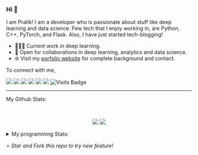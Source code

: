 
### Hi 👋 
I am Pratik! I am a developer who is passionate about stuff like deep learning and data science. Few tech that I enjoy working in, are Python, C++, PyTorch, and  Flask. Also, I have just started tech-blogging! 

- 👨🏽‍💻 Current work in deep learning.
- 🤝 Open for collaborations in deep learning, analytics and data science.
- 🌐 Visit my [porfolio website](https://pr2tik1.github.io/) for complete background and contact.

To connect with me,

[<img src="https://img.shields.io/badge/twitter-%231DA1F2.svg?&style=for-the-badge&logo=twitter&logoColor=white" />](https://twitter.com/Pratikpkb) [<img src="https://img.shields.io/badge/medium-%2312100E.svg?&style=for-the-badge&logo=medium&logoColor=white" />](https://medium.com/@pratikbaitha04)  [<img src="https://img.shields.io/badge/linkedin-%230077B5.svg?&style=for-the-badge&logo=linkedin&logoColor=white" />](https://www.linkedin.com/in/pratik-kumar04/) [<img src = "https://img.shields.io/badge/instagram-%23E4405F.svg?&style=for-the-badge&logo=instagram&logoColor=white">](https://www.instagram.com/pratikkumar04/) [<img src = "https://img.shields.io/badge/facebook-%231877F2.svg?&style=for-the-badge&logo=facebook&logoColor=white">](https://www.facebook.com/pr2tik1) [<img src ="https://img.shields.io/badge/portfolio-web-%23.svg?&style=for-the-badge&logo=&logoColor=white%22">](https://pr2tik1.github.io/) ![Visits Badge](https://badges.pufler.dev/visits/pr2tik1/pr2tik1?style=for-the-badge ) 

---
My Github Stats: 

<br>

<p align = "center">
  <img src = "https://github-readme-stats.vercel.app/api?username=pr2tik1&show_icons=true&theme=radical&line_height=27">
  <img src = "https://github-readme-stats.vercel.app/api/top-langs/?username=pr2tik1&hide=css,html&theme=tokyonight">
</p>


<details>
<summary> My programming Stats: </summary>
  
<!--START_SECTION:waka-->
![Profile Views](http://img.shields.io/badge/Profile%20Views-1127-blue)

**🐱 My GitHub Data** 

> 🏆 499 Contributions in year 2020
 > 
> 📦 Used 0 Bytes in GitHub's Storage 
 > 
> 💼 Opted to Hire
 > 
> 📜 11 Public Repository 
 > 
> 🔑 None Owned Private Repository 

**I'm a night 🦉** 

```text
🌞 Morning    85 commits     █████░░░░░░░░░░░░░░░░░░░░   20.24% 
🌆 Daytime    119 commits    ███████░░░░░░░░░░░░░░░░░░   28.33% 
🌃 Evening    165 commits    █████████░░░░░░░░░░░░░░░░   39.29% 
🌙 Night      51 commits     ███░░░░░░░░░░░░░░░░░░░░░░   12.14%

```
📅 **I'm Most Productive on Saturdays** 

```text
Monday       41 commits     ██░░░░░░░░░░░░░░░░░░░░░░░   9.76% 
Tuesday      51 commits     ███░░░░░░░░░░░░░░░░░░░░░░   12.14% 
Wednesday    38 commits     ██░░░░░░░░░░░░░░░░░░░░░░░   9.05% 
Thursday     66 commits     ████░░░░░░░░░░░░░░░░░░░░░   15.71% 
Friday       59 commits     ███░░░░░░░░░░░░░░░░░░░░░░   14.05% 
Saturday     85 commits     █████░░░░░░░░░░░░░░░░░░░░   20.24% 
Sunday       80 commits     ████░░░░░░░░░░░░░░░░░░░░░   19.05%

```


📊 **This week I spent my time on** 

```text
💻 Operating Systems: 
Linux                    2 hrs 8 mins        █████████████████████████   100.0%

```


<!--END_SECTION:waka-->

---

</details>

⭐ *Star and Fork this repo to try new feature!* 

